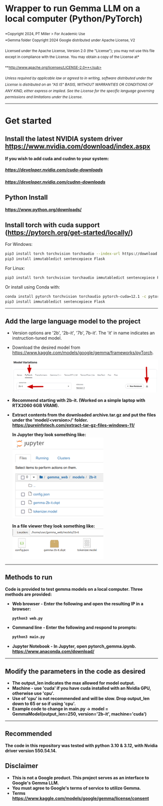 # Wrapper to run Gemma LLM on a local computer (Python/PyTorch)
  
<sub>*Copyright 2024, PT Miller > For Academic Use  
*Gemma folder Copyright 2024 Google distributed under Apache License, V2</sub> 

<sub>Licensed under the Apache License, Version 2.0 (the "License");
you may not use this file except in compliance with the License.
You may obtain a copy of the License at*</sub>

<sub>**http://www.apache.org/licenses/LICENSE-2.0**</sub>

<sub>*Unless required by applicable law or agreed to in writing, software
distributed under the License is distributed on an "AS IS" BASIS,
WITHOUT WARRANTIES OR CONDITIONS OF ANY KIND, either express or implied.
See the License for the specific language governing permissions and
limitations under the License.*</sub>
  
***
# Get started
## Install the latest NVIDIA system driver https://www.nvidia.com/download/index.aspx
#### If you wish to add cuda and cudnn to your system:
##### https://developer.nvidia.com/cuda-downloads
##### https://developer.nvidia.com/cudnn-downloads

## Python Install
#### https://www.python.org/downloads/  
  
## Install torch with cuda support (https://pytorch.org/get-started/locally/)
For Windows: 
   ```bash
   pip3 install torch torchvision torchaudio --index-url https://download.pytorch.org/whl/cu121
   pip3 install immutabledict sentencepiece Flask
   ```
  
For Linux: 
   ```bash
   pip3 install torch torchvision torchaudio immutabledict sentencepiece Flask
   ```
  
Or install using Conda with: 
   ```bash
   conda install pytorch torchvision torchaudio pytorch-cuda=12.1 -c pytorch -c nvidia
   pip3 install immutabledict sentencepiece Flask
   ```
  
*** 
## Add the large language model to the project
+ Version options are '2b', '2b-it', '7b', 7b-it'. The 'it' in name indicates an instruction-tuned model.   
+ Download the desired model from https://www.kaggle.com/models/google/gemma/frameworks/pyTorch.
  
  <img src="img/model_download.png" alt="file download" width="600">
  
+ <b>Recommend starting with 2b-it<b>. (Worked on a simple laptop with RTX2060 6GB VRAM).  
+ Extract contents from the downloaded archive.tar.gz and put the files under the 'model/\<version\>/' folder.  
  https://pureinfotech.com/extract-tar-gz-files-windows-11/

  In Jupyter they look something like:  
  <img src="img/2b_it_pic.png" alt="file view" width="300">  

  In a file viewer they look something like:  
  <img src="img/files.png" alt="file view" width="300">  
  
***
## Methods to run
Code is provided to test gemma models on a local computer. Three methods are provided:

+ Web browser - Enter the following and open the resulting IP in a browser:
   ```bash
   python3 web.py
   ```
+ Command line - Enter the following and respond to prompts:
   ```bash
   python3 main.py
   ```
+ Jupyter Notebook - In Jupyter, open pytorch_gemma.ipynb. https://www.anaconda.com/download/
  
   
*** 
## Modify the parameters in the code as desired
+ The output_len indicates the max allowed for model output. 
+ Machine - use 'cuda' if you have cuda installed with an Nvidia GPU, otherwise use 'cpu'.
+ Use of 'cpu' is not recommended and will be slow. Drop output_len down to 65 or so if using 'cpu'.
+ Example code to change in main.py -> model = GemmaModel(output_len=250, version='2b-it', machine='cuda')
  
***
## Recommended
The code in this repository was tested with python 3.10 & 3.12, with Nvidia driver version 550.54.14.

## Disclaimer
+ This is not a Google product. This project serves as an interface to Google's Gemma LLM.  
+ You must agree to Google's terms of service to utilize Gemma.  
+ Terms https://www.kaggle.com/models/google/gemma/license/consent  
  
  

